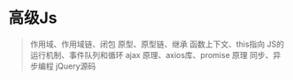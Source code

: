 # 高级Js # 
>作用域、作用域链、闭包
>原型、原型链、继承
>函数上下文、this指向
>JS的运行机制、事件队列和循环
>ajax 原理、axios库、promise 原理
>同步、异步编程
>jQuery源码

